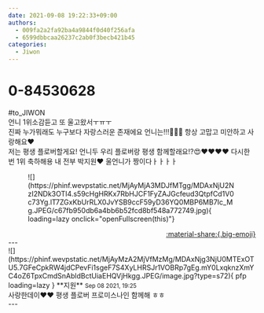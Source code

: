 ```yaml
---
date: 2021-09-08 19:22:33+09:00
authors:
  - 009fa2a2fa92ba4a9844f0d40f256afa
  - 6599dbbcaa26237c2ab0f3becb421b45
categories:
  - Jiwon
---
```


# 0-84530628

<div class="post-container" markdown="1">
<div class="content-container md-sidebar__scrollwrap" markdown="1">

\#to_JIWON<br>언니 1위소감듣고 또 울고왔서ㅜㅠㅜ <br>진짜 누가뭐래도 누구보다 자랑스러운 존재에요 언니는!!!💜💜💜 항상 고맙고 미안하고 사랑해요❤<br>저는 평생 플로버할게요! 언니두 우리 플로버랑 평생 함께할래요!?😍❤❤❤❤ 다시한번 1위 축하해용 내 전부 박지원❤ 울언니가 짱이다ㅏㅏㅏㅏ
<figure markdown="1">
![](https://phinf.wevpstatic.net/MjAyMjA3MDJfMTgg/MDAxNjU2NzI2NDk3OTI4.s59cHgHRKx7RbHJCF1FyZAJGcfeud3QtpfCd1V0c73Yg.lT7ZGxKbUrRLX0JvYSB9ccF59yD36YQ0MBP6MB7Ic_Mg.JPEG/c67fb950db6a4bb6b52fcd8bf548a772749.jpg){ loading=lazy onclick="openFullscreen(this)"}
</figure>


</div>
</div>

<div style="text-align: right;" markdown="1">
<a href="https://weverse.io/fromis9/fanpost/0-84530628" style="text-align: right;">:material-share:{.big-emoji}</a>
</div>
---

<div class="comments-container md-sidebar__scrollwrap" markdown="1">
<div class="comment" markdown="1">
<div class='id-container' markdown="1">
![](https://phinf.wevpstatic.net/MjAyMzA2MjVfMzMg/MDAxNjg3NjU0MTExOTU5.7GFeCpkRW4jdCPevFi1sgeF7S4XyLHRSJr1VOBRp7gEg.mY0LxqknzXmYC4oZ6TpxCmdSnAbldBctUiaEHQVjHkgg.JPEG/image.jpg?type=s72){ pfp loading=lazy }
**<span class="artist">지원</span>** <small>Sep 08 2021, 19:25</small><br>
</div>
<div class='comment-body' markdown="1">
사랑한데이❤️❤️ 평생 플로버 프로미스나인 함께해 ㅎㅎ
</div>
</div>
</div>
---

